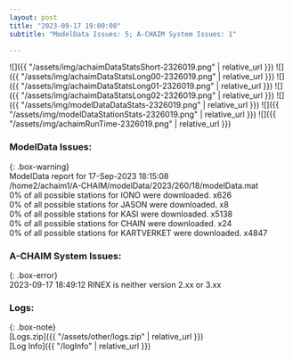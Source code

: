 ```yaml
---
layout: post
title: "2023-09-17 19:00:00"
subtitle: "ModelData Issues: 5; A-CHAIM System Issues: 1"

---
```


![]({{ "/assets/img/achaimDataStatsShort-2326019.png" | relative_url }})
![]({{ "/assets/img/achaimDataStatsLong00-2326019.png" | relative_url }})
![]({{ "/assets/img/achaimDataStatsLong01-2326019.png" | relative_url }})
![]({{ "/assets/img/achaimDataStatsLong02-2326019.png" | relative_url }})
![]({{ "/assets/img/modelDataDataStats-2326019.png" | relative_url }})
![]({{ "/assets/img/modelDataStationStats-2326019.png" | relative_url }})
![]({{ "/assets/img/achaimRunTime-2326019.png" | relative_url }})


### ModelData Issues:  
  
{: .box-warning}  
 ModelData report for 17-Sep-2023 18:15:08   
 /home2/achaim1/A-CHAIM/modelData/2023/260/18/modelData.mat   
 0% of all possible stations for IONO were downloaded. x626   
 0% of all possible stations for JASON were downloaded. x8   
 0% of all possible stations for KASI were downloaded. x5138   
 0% of all possible stations for CHAIN were downloaded. x24   
 0% of all possible stations for KARTVERKET were downloaded. x4847   
  
### A-CHAIM System Issues:  
  
{: .box-error}  
2023-09-17 18:49:12 RINEX is neither version 2.xx or 3.xx  

### Logs:  
  
{: .box-note}  
[Logs.zip]({{ "/assets/other/logs.zip" | relative_url }})  
[Log Info]({{ "/logInfo" | relative_url }})  
